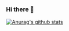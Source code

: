 ### Hi there 👋

[![Anurag's github stats](https://github-readme-stats.vercel.app/api?username=Huang-Libo&show_icons=true)](https://github.com/anuraghazra/github-readme-stats)


<!--
**Huang-Libo/Huang-Libo** is a ✨ _special_ ✨ repository because its `README.md` (this file) appears on your GitHub profile.

Here are some ideas to get you started:

- 🔭 I’m currently working on ...
- 🌱 I’m currently learning ...
- 👯 I’m looking to collaborate on ...
- 🤔 I’m looking for help with ...
- 💬 Ask me about ...
- 📫 How to reach me: ...
- 😄 Pronouns: ...
- ⚡ Fun fact: ...
-->
